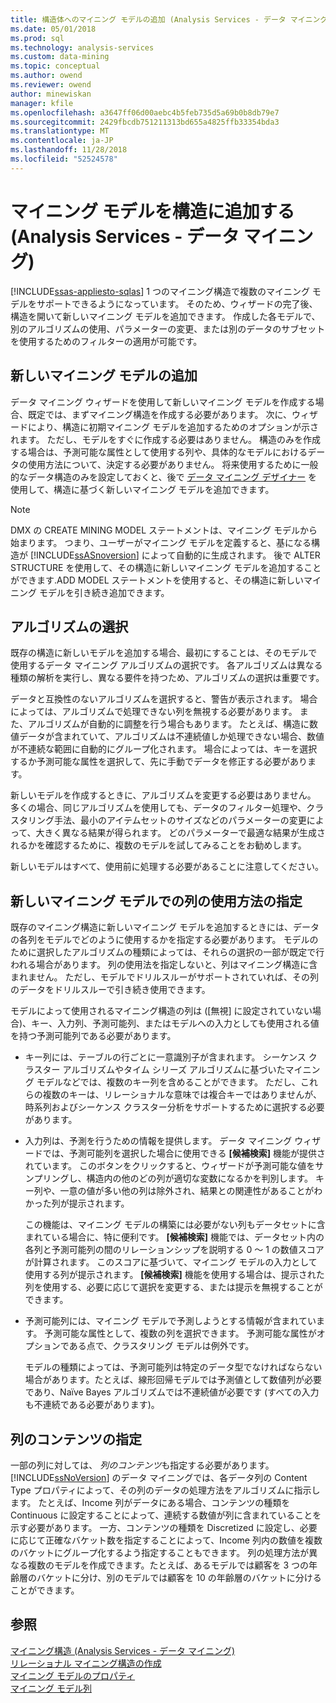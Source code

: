 ```yaml
---
title: 構造体へのマイニング モデルの追加 (Analysis Services - データ マイニング) |Microsoft Docs
ms.date: 05/01/2018
ms.prod: sql
ms.technology: analysis-services
ms.custom: data-mining
ms.topic: conceptual
ms.author: owend
ms.reviewer: owend
author: minewiskan
manager: kfile
ms.openlocfilehash: a3647ff06d00aebc4b5feb735d5a69b0b8db79e7
ms.sourcegitcommit: 2429fbcdb751211313bd655a4825ffb33354bda3
ms.translationtype: MT
ms.contentlocale: ja-JP
ms.lasthandoff: 11/28/2018
ms.locfileid: "52524578"
---
```

# <a name="add-mining-models-to-a-structure-analysis-services---data-mining"></a>マイニング モデルを構造に追加する (Analysis Services - データ マイニング)
[!INCLUDE[ssas-appliesto-sqlas](../../includes/ssas-appliesto-sqlas.md)]
  1 つのマイニング構造で複数のマイニング モデルをサポートできるようになっています。 そのため、ウィザードの完了後、構造を開いて新しいマイニング モデルを追加できます。 作成した各モデルで、別のアルゴリズムの使用、パラメーターの変更、または別のデータのサブセットを使用するためのフィルターの適用が可能です。  
  
## <a name="adding-new-mining-models"></a>新しいマイニング モデルの追加  
 データ マイニング ウィザードを使用して新しいマイニング モデルを作成する場合、既定では、まずマイニング構造を作成する必要があります。 次に、ウィザードにより、構造に初期マイニング モデルを追加するためのオプションが示されます。 ただし、モデルをすぐに作成する必要はありません。 構造のみを作成する場合は、予測可能な属性として使用する列や、具体的なモデルにおけるデータの使用方法について、決定する必要がありません。 将来使用するために一般的なデータ構造のみを設定しておくと、後で [データ マイニング デザイナー](../../analysis-services/data-mining/data-mining-designer.md) を使用して、構造に基づく新しいマイニング モデルを追加できます。  
  
> [!NOTE]  
>  DMX の CREATE MINING MODEL ステートメントは、マイニング モデルから始まります。 つまり、ユーザーがマイニング モデルを定義すると、基になる構造が [!INCLUDE[ssASnoversion](../../includes/ssasnoversion-md.md)] によって自動的に生成されます。 後で ALTER STRUCTURE を使用して、その構造に新しいマイニング モデルを追加することができます.ADD MODEL ステートメントを使用すると、その構造に新しいマイニング モデルを引き続き追加できます。  
  
## <a name="choosing-an-algorithm"></a>アルゴリズムの選択  
 既存の構造に新しいモデルを追加する場合、最初にすることは、そのモデルで使用するデータ マイニング アルゴリズムの選択です。 各アルゴリズムは異なる種類の解析を実行し、異なる要件を持つため、アルゴリズムの選択は重要です。  
  
 データと互換性のないアルゴリズムを選択すると、警告が表示されます。 場合によっては、アルゴリズムで処理できない列を無視する必要があります。 また、アルゴリズムが自動的に調整を行う場合もあります。 たとえば、構造に数値データが含まれていて、アルゴリズムは不連続値しか処理できない場合、数値が不連続な範囲に自動的にグループ化されます。 場合によっては、キーを選択するか予測可能な属性を選択して、先に手動でデータを修正する必要があります。  
  
 新しいモデルを作成するときに、アルゴリズムを変更する必要はありません。 多くの場合、同じアルゴリズムを使用しても、データのフィルター処理や、クラスタリング手法、最小のアイテムセットのサイズなどのパラメーターの変更によって、大きく異なる結果が得られます。 どのパラメーターで最適な結果が生成されるかを確認するために、複数のモデルを試してみることをお勧めします。  
  
 新しいモデルはすべて、使用前に処理する必要があることに注意してください。  
  
## <a name="specifying-the-usage-of-columns-in-a-new-mining-model"></a>新しいマイニング モデルでの列の使用方法の指定  
 既存のマイニング構造に新しいマイニング モデルを追加するときには、データの各列をモデルでどのように使用するかを指定する必要があります。 モデルのために選択したアルゴリズムの種類によっては、それらの選択の一部が既定で行われる場合があります。 列の使用法を指定しないと、列はマイニング構造に含まれません。 ただし、モデルでドリルスルーがサポートされていれば、その列のデータをドリルスルーで引き続き使用できます。  
  
 モデルによって使用されるマイニング構造の列は ([無視] に設定されていない場合)、キー、入力列、予測可能列、またはモデルへの入力としても使用される値を持つ予測可能列である必要があります。  
  
-   キー列には、テーブルの行ごとに一意識別子が含まれます。 シーケンス クラスター アルゴリズムやタイム シリーズ アルゴリズムに基づいたマイニング モデルなどでは、複数のキー列を含めることができます。 ただし、これらの複数のキーは、リレーショナルな意味では複合キーではありませんが、時系列およびシーケンス クラスター分析をサポートするために選択する必要があります。  
  
-   入力列は、予測を行うための情報を提供します。 データ マイニング ウィザードでは、予測可能列を選択した場合に使用できる **[候補検索]** 機能が提供されています。 このボタンをクリックすると、ウィザードが予測可能な値をサンプリングし、構造内の他のどの列が適切な変数になるかを判別します。 キー列や、一意の値が多い他の列は除外され、結果との関連性があることがわかった列が提示されます。  
  
     この機能は、マイニング モデルの構築には必要がない列もデータセットに含まれている場合に、特に便利です。 **[候補検索]** 機能では、データセット内の各列と予測可能列の間のリレーションシップを説明する 0 ～ 1 の数値スコアが計算されます。 このスコアに基づいて、マイニング モデルの入力として使用する列が提示されます。 **[候補検索]** 機能を使用する場合は、提示された列を使用する、必要に応じて選択を変更する、または提示を無視することができます。  
  
-   予測可能列には、マイニング モデルで予測しようとする情報が含まれています。 予測可能な属性として、複数の列を選択できます。 予測可能な属性がオプションである点で、クラスタリング モデルは例外です。  
  
     モデルの種類によっては、予測可能列は特定のデータ型でなければならない場合があります。たとえば、線形回帰モデルでは予測値として数値列が必要であり、Naïve Bayes アルゴリズムでは不連続値が必要です (すべての入力も不連続である必要があります)。  
  
## <a name="specifying-column-content"></a>列のコンテンツの指定  
 一部の列に対しては、 *列のコンテンツ*も指定する必要があります。 [!INCLUDE[ssNoVersion](../../includes/ssnoversion-md.md)] のデータ マイニングでは、各データ列の Content Type プロパティによって、その列のデータの処理方法をアルゴリズムに指示します。 たとえば、Income 列がデータにある場合、コンテンツの種類を Continuous に設定することによって、連続する数値が列に含まれていることを示す必要があります。 一方、コンテンツの種類を Discretized に設定し、必要に応じて正確なバケット数を指定することによって、Income 列内の数値を複数のバケットにグループ化するよう指定することもできます。 列の処理方法が異なる複数のモデルを作成できます。たとえば、あるモデルでは顧客を 3 つの年齢層のバケットに分け、別のモデルでは顧客を 10 の年齢層のバケットに分けることができます。  
  
## <a name="see-also"></a>参照  
 [マイニング構造 &#40;Analysis Services - データ マイニング&#41;](../../analysis-services/data-mining/mining-structures-analysis-services-data-mining.md)   
 [リレーショナル マイニング構造の作成](../../analysis-services/data-mining/create-a-relational-mining-structure.md)   
 [マイニング モデルのプロパティ](../../analysis-services/data-mining/mining-model-properties.md)   
 [マイニング モデル列](../../analysis-services/data-mining/mining-model-columns.md)  
  
  
